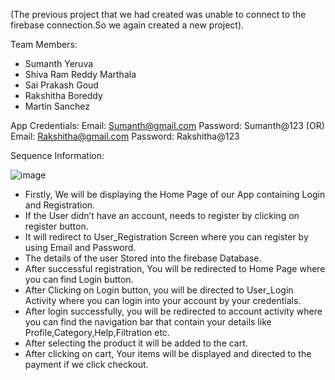 (The previous project that we had created was unable to connect to the firebase connection.So we again created a new project).

Team Members:
* Sumanth Yeruva
* Shiva Ram Reddy Marthala
* Sai Prakash Goud
* Rakshitha Boreddy
* Martin  Sanchez

App Credentials:
Email: Sumanth@gmail.com
Password: Sumanth@123
(OR)
Email: Rakshitha@gmail.com
Password: Rakshitha@123

Sequence Information:

![image](https://github.com/RakshithaBoddireddy/Agri/assets/78869553/470dee88-1ae4-4fba-b9d8-54fc62525d25)


*	Firstly, We will be displaying the Home Page of our App containing Login and Registration.
*	If the User didn’t have an account, needs to register by clicking on register button.
*	It will redirect to User_Registration Screen where you can register by using Email and Password.
*	The details of the user Stored into the firebase Database.
*	After successful registration, You will be redirected to Home Page where you can find Login button.
*	After Clicking on Login button, you will be directed to User_Login Activity where you can login into your account by your credentials. 
*	After login successfully, you will be redirected to account activity where you can find the navigation bar that contain your details like Profile,Category,Help,Filtration etc.
*	After selecting the product it will be added to the cart.
*	After clicking on cart, Your items will be displayed and directed to the payment if we click checkout. 


